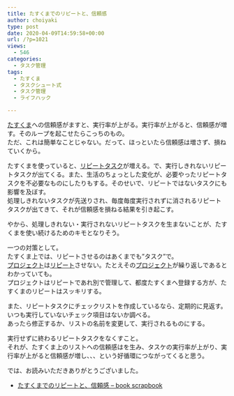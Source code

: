```yaml
---
title: たすくまでのリピートと、信頼感
author: choiyaki
type: post
date: 2020-04-09T14:59:58+00:00
url: /?p=1021
views:
  - 546
categories:
  - タスク管理
tags:
  - たすくま
  - タスクシュート式
  - タスク管理
  - ライフハック

---
```

[たすくま][1]への信頼感がますと、実行率が上がる。実行率が上がると、信頼感が増す。そのループを起こせたらこっちのもの。  
ただ、これは簡単なことじゃない。だって、ほっといたら信頼感は増さず、損ねていくから。

たすくまを使っていると、[リピートタスク][2]が増える。で、実行しきれないリピートタスクが出てくる。また、生活のちょっとした変化が、必要やったリピートタスクを不必要なものにしたりもする。そのせいで、リピートではないタスクにも影響を及ぼす。  
処理しきれないタスクが先送りされ、毎度毎度実行されずに消されるリピートタスクが出てきて、それが信頼感を損ねる結果を引き起こす。

やから、処理しきれない・実行されないリピートタスクを生まないことが、たすくまを使い続けるためのキモとなりそう。

一つの対策として。  
たすくま上では、リピートさせるのはあくまでも”タスク”で。  
[プロジェクト][3]は[リピート][4]させない。たとえその[プロジェクト][3]が繰り返しであるとわかっていても。  
プロジェクトはリピートであれ別で管理して、都度たすくまへ登録する方が、たすくまのリピートはスッキリする。

また、リピートタスクにチェックリストを作成しているなら、定期的に見返す。いつも実行していないチェック項目はないか調べる。  
あったら修正するか、リストの名前を変更して、実行されるものにする。

実行せずに終わるリピートタスクをなくすこと。  
それが、たすくま上のリストへの信頼感はを生み、タスケの実行率が上がり、実行率が上がると信頼感が増し、、、という好循環につながってくると思う。

では、お読みいただきありがとうございました。

  * [たすくまでのリピートと、信頼感 &#8211; book scrapbook][5]

 [1]: https://scrapbox.io/choiyaki-hondana/%E3%81%9F%E3%81%99%E3%81%8F%E3%81%BE
 [2]: https://scrapbox.io/choiyaki-hondana/%E3%83%AA%E3%83%94%E3%83%BC%E3%83%88%E3%82%BF%E3%82%B9%E3%82%AF
 [3]: https://scrapbox.io/choiyaki-hondana/%E3%83%97%E3%83%AD%E3%82%B8%E3%82%A7%E3%82%AF%E3%83%88
 [4]: https://scrapbox.io/choiyaki-hondana/%E3%83%AA%E3%83%94%E3%83%BC%E3%83%88
 [5]: https://scrapbox.io/choiyaki-hondana/%E3%81%9F%E3%81%99%E3%81%8F%E3%81%BE%E3%81%A7%E3%81%AE%E3%83%AA%E3%83%94%E3%83%BC%E3%83%88%E3%81%A8%E3%80%81%E4%BF%A1%E9%A0%BC%E6%84%9F